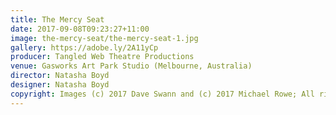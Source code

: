 ```yaml
---
title: The Mercy Seat
date: 2017-09-08T09:23:27+11:00
image: the-mercy-seat/the-mercy-seat-1.jpg
gallery: https://adobe.ly/2A11yCp
producer: Tangled Web Theatre Productions
venue: Gasworks Art Park Studio (Melbourne, Australia)
director: Natasha Boyd
designer: Natasha Boyd
copyright: Images (c) 2017 Dave Swann and (c) 2017 Michael Rowe; All rights reserved.
---
```

